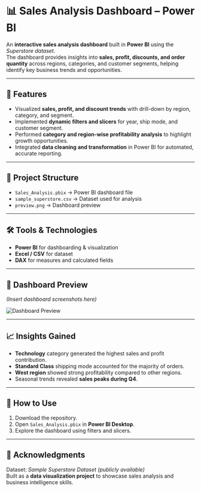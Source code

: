 # 📊 Sales Analysis Dashboard – Power BI

An **interactive sales analysis dashboard** built in **Power BI** using the *Superstore dataset*.  
The dashboard provides insights into **sales, profit, discounts, and order quantity** across regions, categories, and customer segments, helping identify key business trends and opportunities.  

---

## 🚀 Features
- Visualized **sales, profit, and discount trends** with drill-down by region, category, and segment.  
- Implemented **dynamic filters and slicers** for year, ship mode, and customer segment.  
- Performed **category and region-wise profitability analysis** to highlight growth opportunities.  
- Integrated **data cleaning and transformation** in Power BI for automated, accurate reporting.  

---

## 📂 Project Structure
- `Sales_Analysis.pbix` → Power BI dashboard file  
- `sample_superstore.csv` → Dataset used for analysis  
- `preview.png` → Dashboard preview  

---

## 🛠️ Tools & Technologies
- **Power BI** for dashboarding & visualization  
- **Excel / CSV** for dataset  
- **DAX** for measures and calculated fields  

---

## 📸 Dashboard Preview
*(Insert dashboard screenshots here)*  

![Dashboard Preview](<img width="1447" height="806" alt="image" src="https://github.com/user-attachments/assets/788da967-d435-45d6-9a8a-de74cf7612dc" />
)

---

## 📈 Insights Gained
- **Technology** category generated the highest sales and profit contribution.  
- **Standard Class** shipping mode accounted for the majority of orders.  
- **West region** showed strong profitability compared to other regions.  
- Seasonal trends revealed **sales peaks during Q4**.  

---

## 📌 How to Use
1. Download the repository.  
2. Open `Sales_Analysis.pbix` in **Power BI Desktop**.  
3. Explore the dashboard using filters and slicers.  

---

## 🤝 Acknowledgments
Dataset: *Sample Superstore Dataset (publicly available)*  
Built as a **data visualization project** to showcase sales analysis and business intelligence skills.  
